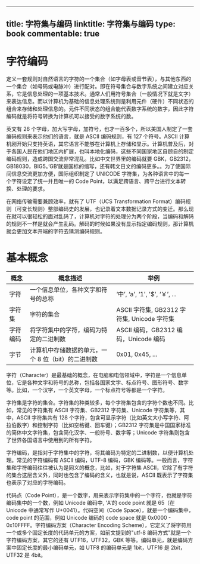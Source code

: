 
---
title: 字符集与编码
linktitle: 字符集与编码
type: book
commentable: true
---

# 字符编码

定义一套规则对自然语言的字符的一个集合（如字母表或音节表），与其他东西的一个集合（如号码或电脉冲）进行配对。即在符号集合与数字系统之间建立对应关系，它是信息处理的一项基本技术。通常人们用符号集合（一般情况下就是文字）来表达信息。而以计算机为基础的信息处理系统则是利用元件（硬件）不同状态的组合来存储和处理信息的。元件不同状态的组合能代表数字系统的数字，因此字符编码就是将符号转换为计算机可以接受的数字系统的数。

英文有 26 个字母，加大写字母，加符号，也才一百多个，所以美国人制定了一套编码规则来表示他们的语言，就是 ASCII 编码规则，有 127 个符号。ASCII 计算机刚开始只支持英语，其它语言不能够在计算机上存储和显示。计算机普及后，对于各国人民在他们地区内扩展，也叫本地化编码，这些不同国家地区自顾自的制定编码规则，造成跨国交流非常混乱。比如中文世界里的编码就要 GBK，GB2312，GB18030，BIG5。’GB‘就是国标的缩写，还有韩文日文的编码更多。。为了使国际间信息交流更加方便，国际组织制定了 UNICODE 字符集，为各种语言中的每一个字符设定了统一并且唯一的 Code Point，以满足跨语言、跨平台进行文本转换、处理的要求。

在网络传输需要兼顾效率，就有了 UTF（UCS Transformation Format）编码规则（可变长规则）整部编码史的发展，也记录着文本数据记录方式的变迁。那么现在就可以很轻松的面对乱码了，计算机对字符的处理分为两个阶段，当编码和解码的规则不一样是就会产生乱码。解码的时候如果没有显示指定编码规则，那计算机就会更加文本开端的字符去猜测编码规则。

# 基本概念

| 概念     | 概念描述                                           | 举例                                        |
| -------- | -------------------------------------------------- | ------------------------------------------- |
| 字符     | 一个信息单位，各种文字和符号的总称                 | ‘中’, ‘a', ‘1', '\$', ‘￥’, ...             |
| 字符集   | 字符的集合                                         | ASCII 字符集, GB2312 字符集, Unicode 字符集 |
| 字符编码 | 将字符集中的字符，编码为特定的二进制数             | ASCII 编码，GB2312 编码，Unicode 编码       |
| 字节     | 计算机中存储数据的单元，一个 8 位（bit）的二进制数 | 0x01, 0x45, ...                             |

字符（Character）是最基础的概念，在电脑和电信领域中，字符是一个信息单位，它是各种文字和符号的总称，包括各国家文字、标点符号、图形符号、数字等。比如，一个汉字，一个英文字母，一个标点符号等都是一个字符。

字符集是字符的集合。字符集的种类较多，每个字符集包含的字符个数也不同。比如，常见的字符集有 ASCII 字符集、GB2312 字符集、Unicode 字符集等，其中，ASCII 字符集共有 128 个字符，包含可显示字符（比如英文大小写字符、阿拉伯数字）和控制字符（比如空格键、回车键）；GB2312 字符集是中国国家标准的简体中文字符集，包含简化汉字、一般符号、数字等；Unicode 字符集则包含了世界各国语言中使用到的所有字符。

字符编码，是指对于字符集中的字符，将其编码为特定的二进制数，以便计算机处理。常见的字符编码有 ASCII 编码，UTF-8 编码，GBK 编码等。一般而言，字符集和字符编码往往被认为是同义的概念，比如，对于字符集 ASCII，它除了有字符的集合这层含义外，同时也包含了编码的含义，也就是说，ASCII 既表示了字符集也表示了对应的字符编码。

代码点（Code Point），是一个数字，用来表示字符集中的一个字符，也就是字符编码集中的一个数，例如 Unicode 编码中, 'A'的 code point 就是 65（在 Unicode 中通常写作 U+0041）。代码空间（Code Space），就是一个编码集中，code point 的范围，例如 Unicode 编码的 code space 就是 0x0000 - 0x10FFFF。字符编码方案（Character Encoding Scheme），它定义了将字符用一个或多个固定长度的代码单元的方案，如前文提到的"utf-8 编码方式"就是一个字符编码方案，其它的还有 UTF16，UTF32，GBK 等等。编码单元，就是编码方案中固定长度的最小编码单元，如 UTF8 的编码单元是 1bit，UTF16 是 2bit，UTF32 是 4bit。

    